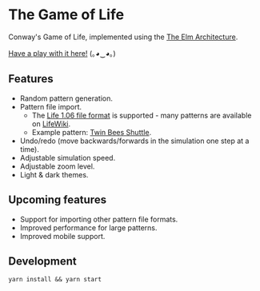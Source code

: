 # The Game of Life

Conway's Game of Life, implemented using the [The Elm Architecture](https://guide.elm-lang.org/architecture/).

[Have a play with it here!](https://fizwidget.github.io/game-of-life/index.html)  (｡◕‿◕｡)

## Features

* Random pattern generation.
* Pattern file import.
  * The [Life 1.06 file format](http://www.conwaylife.com/w/index.php?title=Life_1.06) is supported - many patterns are available on [LifeWiki](http://conwaylife.com/w/index.php?title=Main_Page).
  * Example pattern: [Twin Bees Shuttle](http://conwaylife.com/wiki/Twin_bees_shuttle).
* Undo/redo (move backwards/forwards in the simulation one step at a time).
* Adjustable simulation speed.
* Adjustable zoom level.
* Light & dark themes.

## Upcoming features

* Support for importing other pattern file formats.
* Improved performance for large patterns.
* Improved mobile support.

## Development

`yarn install && yarn start`